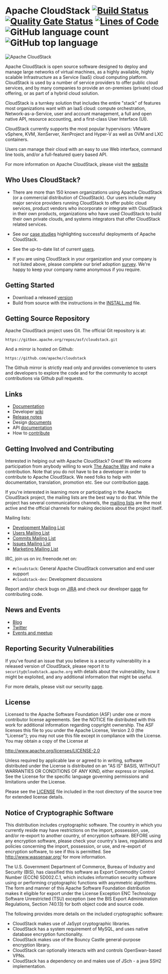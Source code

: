 # Apache CloudStack [![Build Status](https://travis-ci.org/apache/cloudstack.svg?branch=master)](https://travis-ci.org/apache/cloudstack) [![Quality Gate Status](https://sonarcloud.io/api/project_badges/measure?project=apachecloudstack&metric=alert_status)](https://sonarcloud.io/dashboard?id=apachecloudstack) [![Lines of Code](https://sonarcloud.io/api/project_badges/measure?project=apachecloudstack&metric=ncloc)](https://sonarcloud.io/dashboard?id=apachecloudstack) ![GitHub language count](https://img.shields.io/github/languages/count/apache/cloudstack.svg) ![GitHub top language](https://img.shields.io/github/languages/top/apache/cloudstack.svg)

![Apache CloudStack](tools/logo/apache_cloudstack.png)

Apache CloudStack is open source software designed to deploy and manage large
networks of virtual machines, as a highly available, highly scalable
Infrastructure as a Service (IaaS) cloud computing platform. CloudStack is used
by a number of service providers to offer public cloud services, and by many
companies to provide an on-premises (private) cloud offering, or as part of a
hybrid cloud solution.

CloudStack is a turnkey solution that includes the entire "stack" of features
most organizations want with an IaaS cloud: compute orchestration,
Network-as-a-Service, user and account management, a full and open native API,
resource accounting, and a first-class User Interface (UI).

CloudStack currently supports the most popular hypervisors:
VMware vSphere, KVM, XenServer, XenProject and Hyper-V as well as
OVM and LXC containers.

Users can manage their cloud with an easy to use Web interface, command line
tools, and/or a full-featured query based API.

For more information on Apache CloudStack, please visit the [website](http://cloudstack.apache.org)

## Who Uses CloudStack?

* There are more than 150 known organizations using Apache CloudStack (or a commercial distribution of CloudStack). Our users include many major service providers running CloudStack to offer public cloud services, product vendors who incorporate or integrate with CloudStack in their own products, organizations who have used CloudStack to build their own private clouds, and systems integrators that offer CloudStack related services.

* See our [case studies](https://cwiki.apache.org/confluence/display/CLOUDSTACK/Case+Studies) highlighting successful deployments of Apache CloudStack.

* See the up-to-date list of current [users](http://cloudstack.apache.org/users.html).

* If you are using CloudStack in your organization and your company is not listed above, please complete our brief adoption [survey](http://cloudstack.apache.org/survey.html). We're happy to keep your company name anonymous if you require.

## Getting Started

* Download a released [version](http://cloudstack.apache.org/downloads.html)
* Build from source with the instructions in the [INSTALL.md](INSTALL.md) file.

## Getting Source Repository

Apache CloudStack project uses Git. The official Git repository is at:

    https://gitbox.apache.org/repos/asf/cloudstack.git

And a mirror is hosted on Github:

    https://github.com/apache/cloudstack

The Github mirror is strictly read only and provides convenience to users and
developers to explore the code and for the community to accept contributions
via Github pull requests.

## Links

* [Documentation](http://docs.cloudstack.apache.org)
* Developer [wiki](https://cwiki.apache.org/confluence/display/CLOUDSTACK/Home)
* [Release notes](http://docs.cloudstack.apache.org/projects/cloudstack-release-notes)
* Design [documents](https://cwiki.apache.org/confluence/display/CLOUDSTACK/Design)
* API [documentation](http://cloudstack.apache.org/docs/api)
* How to [contribute](CONTRIBUTING.md)

## Getting Involved and Contributing

Interested in helping out with Apache CloudStack? Great! We welcome
participation from anybody willing to work [The Apache Way](http://theapacheway.com) and make a
contribution. Note that you do not have to be a developer in order to contribute
to Apache CloudStack. We need folks to help with documentation, translation,
promotion etc. See our contribution [page](http://cloudstack.apache.org/contribute.html).

If you're interested in learning more or participating in the Apache CloudStack
project, the mailing lists are the best way to do that. While the project has
several communications channels, the [mailing lists](http://cloudstack.apache.org/mailing-lists.html) are the most active and the
official channels for making decisions about the project itself.

Mailing lists:
- [Development Mailing List](mailto:dev-subscribe@cloudstack.apache.org)
- [Users Mailing List](mailto:users-subscribe@cloudstack.apache.org)
- [Commits Mailing List](mailto:commits-subscribe@cloudstack.apache.org)
- [Issues Mailing List](mailto:issues-subscribe@cloudstack.apache.org)
- [Marketing Mailing List](mailto:marketing-subscribe@cloudstack.apache.org)

IRC, join us on irc.freenode.net on:
- `#cloudstack`: General Apache CloudStack conversation and end user support
- `#cloudstack-dev`: Development discussions

Report and/or check bugs on [JIRA](https://issues.apache.org/jira/browse/CLOUDSTACK) and check our
developer [page](http://cloudstack.apache.org/developers.html) for contributing code.

## News and Events

* [Blog](https://blogs.apache.org/cloudstack)
* [Twitter](https://twitter.com/cloudstack)
* [Events and meetup](http://cloudstackcollab.org/)

## Reporting Security Vulnerabilities

If you've found an issue that you believe is a security vulnerability in a
released version of CloudStack, please report it to `security@cloudstack.apache.org` with details about the vulnerability, how it
might be exploited, and any additional information that might be useful.

For more details, please visit our security [page](http://cloudstack.apache.org/security.html).

## License

Licensed to the Apache Software Foundation (ASF) under one
or more contributor license agreements.  See the NOTICE file
distributed with this work for additional information
regarding copyright ownership.  The ASF licenses this file
to you under the Apache License, Version 2.0 (the
"License"); you may not use this file except in compliance
with the License.  You may obtain a copy of the License at

  http://www.apache.org/licenses/LICENSE-2.0

Unless required by applicable law or agreed to in writing,
software distributed under the License is distributed on an
"AS IS" BASIS, WITHOUT WARRANTIES OR CONDITIONS OF ANY
KIND, either express or implied.  See the License for the
specific language governing permissions and limitations
under the License.

Please see the [LICENSE](LICENSE) file included in the root directory
of the source tree for extended license details.

## Notice of Cryptographic Software

This distribution includes cryptographic software. The country in which you currently
reside may have restrictions on the import, possession, use, and/or re-export to another
country, of encryption software. BEFORE using any encryption software, please check your
country's laws, regulations and policies concerning the import, possession, or use, and
re-export of encryption software, to see if this is permitted. See http://www.wassenaar.org/
for more information.

The U.S. Government Department of Commerce, Bureau of Industry and Security (BIS), has
classified this software as Export Commodity Control Number (ECCN) 5D002.C.1, which
includes information security software using or performing cryptographic functions with
asymmetric algorithms. The form and manner of this Apache Software Foundation distribution
makes it eligible for export under the License Exception ENC Technology Software
Unrestricted (TSU) exception (see the BIS Export Administration Regulations, Section
740.13) for both object code and source code.

The following provides more details on the included cryptographic software:

* CloudStack makes use of JaSypt cryptographic libraries.
* CloudStack has a system requirement of MySQL, and uses native database encryption functionality.
* CloudStack makes use of the Bouncy Castle general-purpose encryption library.
* CloudStack can optionally interacts with and controls OpenSwan-based VPNs.
* CloudStack has a dependency on and makes use of JSch - a java SSH2 implementation.

